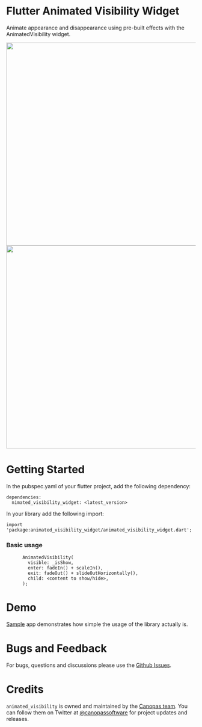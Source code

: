 # Flutter Animated Visibility Widget

Animate appearance and disappearance using pre-built effects with the AnimatedVisibility widget.

<img src="./gif/gif1.gif" height="540" />
<img src="./gif/gif2.gif" height="540" />

# Getting Started
In the pubspec.yaml of your flutter project, add the following dependency:
```
dependencies:
  nimated_visibility_widget: <latest_version>
```
In your library add the following import:

```
import 'package:animated_visibility_widget/animated_visibility_widget.dart';
```

### Basic usage
```
      AnimatedVisibility(
        visible: _isShow,
        enter: fadeIn() + scaleIn(),
        exit: fadeOut() + slideOutHorizontally(),
        child: <content to show/hide>,
      );
```

# Demo
[Sample](https://github.com/canopas/animated-visibility-widget/tree/main/example) app demonstrates how simple the usage of the library actually is.

# Bugs and Feedback
For bugs, questions and discussions please use the [Github Issues](https://github.com/canopas/animated-visibility-widget/issues).

# Credits

`animated_visibility` is owned and maintained by the [Canopas team](https://canopas.com/). You can follow them on Twitter at [@canopassoftware](https://twitter.com/canopassoftware) for project updates and releases.

